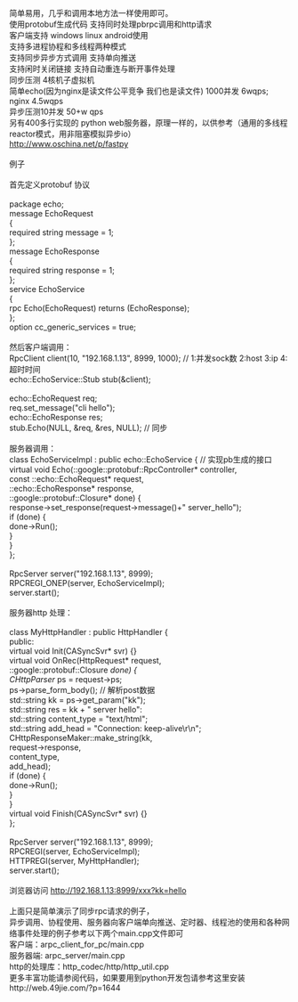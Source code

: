简单易用，几乎和调用本地方法一样使用即可。
<br/>使用protobuf生成代码 支持同时处理pbrpc调用和http请求
<br/>客户端支持 windows linux android使用
<br/>支持多进程协程和多线程两种模式
<br/>支持同步异步方式调用 支持单向推送 
<br/>支持闲时关闭链接 支持自动重连与断开事件处理
<br/>同步压测 4核机子虚拟机
<br/>简单echo(因为nginx是读文件公平竞争 我们也是读文件) 1000并发 6wqps; nginx 4.5wqps
<br/>异步压测10并发 50+w qps
<br/>另有400多行实现的 python web服务器，原理一样的，以供参考（通用的多线程reactor模式，用非阻塞模拟异步io）
<br/>http://www.oschina.net/p/fastpy
<br/>
<br/>例子
<br/>
<br/>首先定义protobuf 协议
<br/>
<br/>package echo;
<br/>message EchoRequest
<br/>{
<br/>required string message = 1;
<br/>};
<br/>message EchoResponse
<br/>{
<br/>required string response = 1;
<br/>};
<br/>service EchoService
<br/>{
<br/>rpc Echo(EchoRequest) returns (EchoResponse);
<br/>};
<br/>option cc_generic_services = true;
<br/>
<br/>然后客户端调用：
<br/>RpcClient client(10, "192.168.1.13", 8999, 1000); // 1:并发sock数 2:host 3:ip 4:超时时间
<br/>echo::EchoService::Stub stub(&client);
<br/>
<br/>echo::EchoRequest req;
<br/>req.set_message("cli hello");
<br/>echo::EchoResponse res;
<br/>stub.Echo(NULL, &req, &res, NULL); // 同步
<br/>
<br/>服务器调用：
<br/>class EchoServiceImpl : public echo::EchoService { // 实现pb生成的接口
<br/>    virtual void Echo(::google::protobuf::RpcController* controller,
<br/>                      const ::echo::EchoRequest* request,
<br/>                      ::echo::EchoResponse* response,
<br/>                      ::google::protobuf::Closure* done) {
<br/>        response->set_response(request->message()+" server_hello");
<br/>        if (done) {
<br/>            done->Run();
<br/>        }
<br/>    }
<br/>};
<br/>
<br/>RpcServer server("192.168.1.13", 8999);
<br/>RPCREGI_ONEP(server, EchoServiceImpl);
<br/>server.start();
<br/>
<br/>服务器http 处理：
<br/>
<br/>class MyHttpHandler : public HttpHandler {
<br/>public:
<br/>    virtual void Init(CASyncSvr* svr) {}
<br/>    virtual void OnRec(HttpRequest* request,
<br/>                       ::google::protobuf::Closure *done) {
<br/>        CHttpParser* ps = request->ps;
<br/>        ps->parse_form_body(); // 解析post数据
<br/>        std::string kk = ps->get_param("kk");
<br/>        std::string res = kk + " server hello":
<br/>        std::string content_type = "text/html";
<br/>        std::string add_head = "Connection: keep-alive\r\n";
<br/>        CHttpResponseMaker::make_string(kk,
<br/>                                        request->response,
<br/>                                        content_type,
<br/>                                        add_head);
<br/>        if (done) {
<br/>            done->Run();
<br/>        }
<br/>    }
<br/>    virtual void Finish(CASyncSvr* svr) {}
<br/>};
<br/>
<br/>RpcServer server("192.168.1.13", 8999);
<br/>RPCREGI(server, EchoServiceImpl);
<br/>HTTPREGI(server, MyHttpHandler);
<br/>server.start();
<br/>
<br/>浏览器访问 http://192.168.1.13:8999/xxx?kk=hello
<br/>
<br/>上面只是简单演示了同步rpc请求的例子，
<br/>异步调用、协程使用、服务器向客户端单向推送、定时器、线程池的使用和各种网络事件处理的例子参考以下两个main.cpp文件即可
<br/>客户端：arpc_client_for_pc/main.cpp
<br/>服务器端: arpc_server/main.cpp
<br/>http的处理库：http_codec/http/http_util.cpp
<br/> 更多丰富功能请参阅代码，如果要用到python开发包请参考这里安装http://web.49jie.com/?p=1644